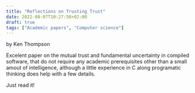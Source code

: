 ```yaml
---
title: "Reflections on Trusting Trust"
date: 2022-08-07T10:27:58+02:00
draft: true
tags: ["Academic papers", "Computer science"]
---
```


by Ken Thompson

Excelent paper on the mutual trust and fundamental uncertainty in compiled software, 
that do not require any academic prerequisites other than a small amout of intelligence, 
although a little experience in C along programatic thinking does help with a few details. 

Just read it\!

